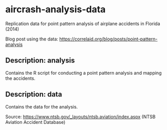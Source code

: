# aircrash-analysis-data
Replication data for point pattern analysis of airplane accidents in Florida (2014)

Blog post using the data: https://correlaid.org/blog/posts/point-pattern-analysis 

## Description: analysis

Contains the R script for conducting a point pattern analysis and mapping the accidents.


## Description: data

Contains the data for the analysis. 

Source: https://www.ntsb.gov/_layouts/ntsb.aviation/index.aspx (NTSB Aviation Accident Database)
